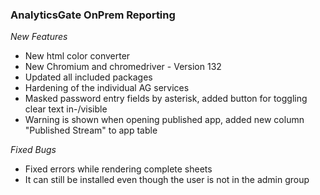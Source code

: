 ### AnalyticsGate OnPrem Reporting

*New Features*
- New html color converter
- New Chromium and chromedriver - Version 132
- Updated all included packages
- Hardening of the individual AG services
- Masked password entry fields by asterisk, added button for toggling clear text in-/visible
- Warning is shown when opening published app, added new column "Published Stream" to app table

*Fixed Bugs*
- Fixed errors while rendering complete sheets
- It can still be installed even though the user is not in the admin group
